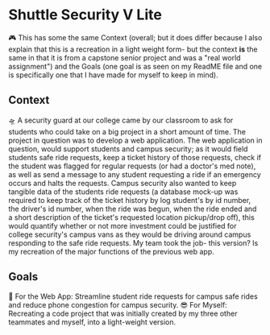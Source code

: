 # Shuttle Security V Lite

🎮 This has some the same Context (overall; but it does differ because I also explain that this is a recreation in a light weight form- but the context **is** the same in that it is from a capstone senior project and was a "real world assignment") and the Goals (one goal is as seen on my ReadME file and one is specifically one that I have made for myself to keep in mind).

## Context
🛸 A security guard at our college came by our classroom to ask for students who could take on a big project in a short amount of time. The project in question was to develop a web application. The web application in question, would support students and campus security; as it would field students safe ride requests, keep a ticket history of those requests, check if the student was flagged for regular requests (or had a doctor's med note), as well as send a message to any student requesting a ride if an emergency occurs and halts the requests. Campus security also wanted to keep tangible data of the students ride requests (a database mock-up was required to keep track of the ticket history by log student's by id number, the driver's id number, when the ride was begun, when the ride ended and a short description of the ticket's requested location pickup/drop off), this would quantify whether or not more investment could be justified for college security's campus vans as they would be driving around campus responding to the safe ride requests. My team took the job- this version? Is my recreation of the major functions of the previous web app.

## Goals
🚀 For the Web App: Streamline student ride requests for campus safe rides and reduce phone congestion for campus security.
😎 For Myself: Recreating a code project that was initially created by my three other teammates and myself, into a light-weight version.
